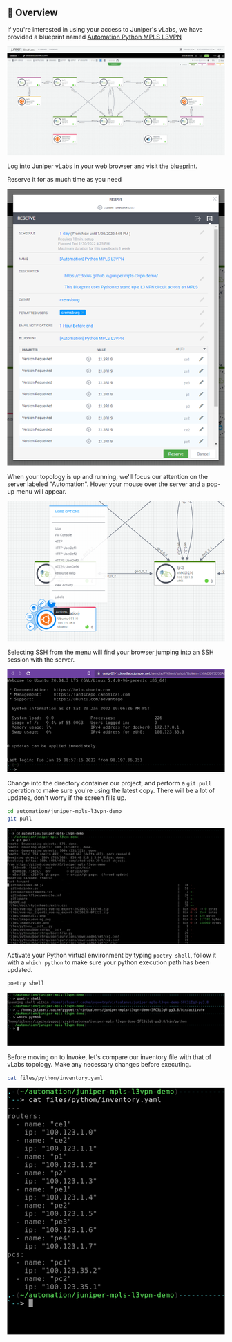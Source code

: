 ## 📌 Overview

If you're interested in using your access to Juniper's vLabs, we have provided a blueprint named [Automation Python MPLS L3VPN](https://portal.cloudlabs.juniper.net/RM/Diagram/Index/74601771-360a-4d01-80c9-c1f41f5d2438?diagramType=Topology)

![git clone](https://raw.githubusercontent.com/cdot65/juniper-mpls-l3vpn-demo/dev/site/content/assets/images/vlabs.png)

Log into Juniper vLabs in your web browser and visit the [blueprint](https://portal.cloudlabs.juniper.net/RM/Diagram/Index/74601771-360a-4d01-80c9-c1f41f5d2438?diagramType=Topology).

Reserve it for as much time as you need

![juniper vlabs reserve](https://raw.githubusercontent.com/cdot65/juniper-mpls-l3vpn-demo/dev/site/content/assets/images/vlabs_reserve.png)

When your topology is up and running, we'll focus our attention on the server labeled "Automation". Hover your mouse over the server and a pop-up menu will appear.

![juniper vlabs ssh](https://raw.githubusercontent.com/cdot65/juniper-mpls-l3vpn-demo/dev/site/content/assets/images/vlabs_automation_ssh.png)

Selecting SSH from the menu will find your browser jumping into an SSH session with the server.

![juniper vlabs server](https://raw.githubusercontent.com/cdot65/juniper-mpls-l3vpn-demo/dev/site/content/assets/images/vlabs_automation_server.png)

Change into the directory container our project, and perform a `git pull` operation to make sure you're using the latest copy. There will be a lot of updates, don't worry if the screen fills up.

```bash
cd automation/juniper-mpls-l3vpn-demo
git pull
```

![git pull](https://raw.githubusercontent.com/cdot65/juniper-mpls-l3vpn-demo/dev/site/content/assets/images/git_pull.png)

Activate your Python virtual environment by typing `poetry shell`, follow it with a `which python` to make sure your python execution path has been updated.

```bash
poetry shell
```

![poetry shell](https://raw.githubusercontent.com/cdot65/juniper-mpls-l3vpn-demo/dev/site/content/assets/images/vlabs_poetry_shell.png)

Before moving on to Invoke, let's compare our inventory file with that of vLabs topology. Make any necessary changes before executing.

```bash
cat files/python/inventory.yaml
```

![poetry shell](https://raw.githubusercontent.com/cdot65/juniper-mpls-l3vpn-demo/dev/site/content/assets/images/vlabs_inventory.png)
